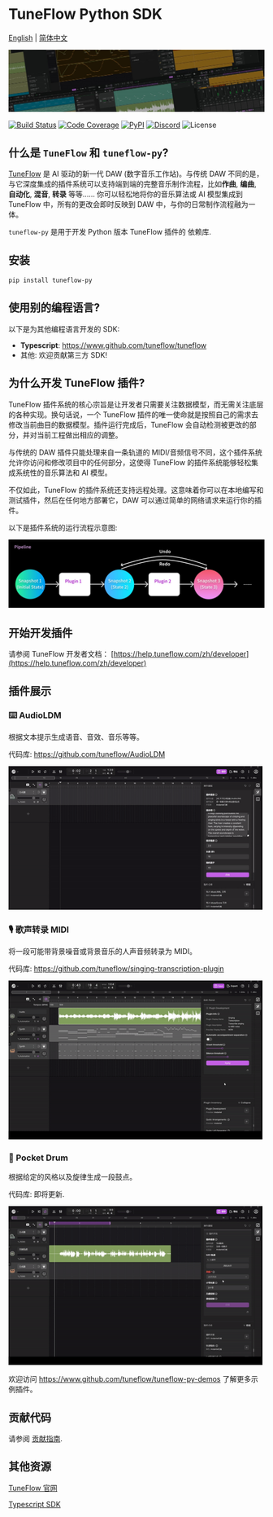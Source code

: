 # TuneFlow Python SDK

[English](./README.md) | [简体中文](./README.zh.md)

![TuneFlow Screenshots](docs/images/tuneflow_wall_thin.jpg)

[![Build Status](https://dev.azure.com/zeostudio/tuneflow-public/_apis/build/status/tuneflow.tuneflow-py?branchName=main)](https://dev.azure.com/zeostudio/tuneflow-public/_build/latest?definitionId=32&branchName=main)
[![Code Coverage](https://img.shields.io/azure-devops/coverage/zeostudio/tuneflow-public/32/main?logo=azure-pipelines)](https://dev.azure.com/zeostudio/tuneflow-public/_build/latest?definitionId=32&branchName=main)
[![PyPI](https://img.shields.io/pypi/v/tuneflow-py?color=blue&label=tuneflow-py&logo=pypi)](https://pypi.org/project/tuneflow-py/)
[![Discord](https://img.shields.io/discord/1076012137161424906?color=%237289da&logo=discord)](https://discord.com/channels/1076012137161424906/1076012755250851860)
![License](https://img.shields.io/github/license/tuneflow/tuneflow-py)

## 什么是 `TuneFlow` 和 `tuneflow-py`?

[TuneFlow](https://www.tuneflow.com) 是 AI 驱动的新一代 DAW (数字音乐工作站)。与传统 DAW 不同的是，与它深度集成的插件系统可以支持端到端的完整音乐制作流程，比如**作曲**, **编曲**, **自动化**, **混音**, **转录** 等等...... 你可以轻松地将你的音乐算法或 AI 模型集成到 TuneFlow 中，所有的更改会即时反映到 DAW 中，与你的日常制作流程融为一体。

`tuneflow-py` 是用于开发 Python 版本 TuneFlow 插件的 依赖库.

## 安装

```bash
pip install tuneflow-py
```

## 使用别的编程语言?

以下是为其他编程语言开发的 SDK:

- **Typescript**: https://www.github.com/tuneflow/tuneflow
- 其他: 欢迎贡献第三方 SDK!

## 为什么开发 TuneFlow 插件?

TuneFlow 插件系统的核心宗旨是让开发者只需要关注数据模型，而无需关注底层的各种实现。换句话说，一个 TuneFlow 插件的唯一使命就是按照自己的需求去修改当前曲目的数据模型。插件运行完成后，TuneFlow 会自动检测被更改的部分，并对当前工程做出相应的调整。

与传统的 DAW 插件只能处理来自一条轨道的 MIDI/音频信号不同，这个插件系统允许你访问和修改项目中的任何部分，这使得 TuneFlow 的插件系统能够轻松集成系统性的音乐算法和 AI 模型。

不仅如此，TuneFlow 的插件系统还支持远程处理。这意味着你可以在本地编写和测试插件，然后在任何地方部署它，DAW 可以通过简单的网络请求来运行你的插件。

以下是插件系统的运行流程示意图:

![插件运行流程](docs/images/pipeline_flow_en.jpg)

## 开始开发插件

请参阅 TuneFlow 开发者文档： [https://help.tuneflow.com/zh/developer](https://help.tuneflow.com/zh/developer)

## 插件展示

### ⌨️ AudioLDM

根据文本提示生成语音、音效、音乐等等。

代码库: https://github.com/tuneflow/AudioLDM

<img src="./docs/images/demos/audioldm_cn.gif" width="500" />

### 🎙️ 歌声转录 MIDI

将一段可能带背景噪音或背景音乐的人声音频转录为 MIDI。

代码库: https://github.com/tuneflow/singing-transcription-plugin

<img src="./docs/images/demos/singing_transcription_icassp2021.gif" width="500" />

### 🥁 Pocket Drum

根据给定的风格以及旋律生成一段鼓点。

代码库: 即将更新.

<img src="./docs/images/demos/pocket_drum_cn.gif" width="500" />

欢迎访问 https://www.github.com/tuneflow/tuneflow-py-demos 了解更多示例插件。

## 贡献代码

请参阅 [贡献指南](./CONTRIBUTE.md).

## 其他资源

[TuneFlow 官网](https://tuneflow.com)

[Typescript SDK](https://www.github.com/tuneflow/tuneflow)
